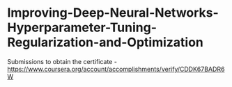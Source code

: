 # Improving-Deep-Neural-Networks-Hyperparameter-Tuning-Regularization-and-Optimization
Submissions to obtain the certificate - https://www.coursera.org/account/accomplishments/verify/CDDK67BADR6W

